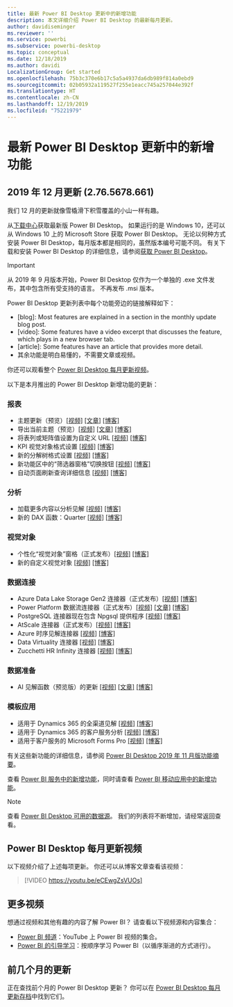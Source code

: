 ```yaml
---
title: 最新 Power BI Desktop 更新中的新增功能
description: 本文详细介绍 Power BI Desktop 的最新每月更新。
author: davidiseminger
ms.reviewer: ''
ms.service: powerbi
ms.subservice: powerbi-desktop
ms.topic: conceptual
ms.date: 12/18/2019
ms.author: davidi
LocalizationGroup: Get started
ms.openlocfilehash: 75b3c370e6b17c5a5a4937da6db989f814a0ebd9
ms.sourcegitcommit: 02b05932a119527f255e1eacc745a257044e392f
ms.translationtype: HT
ms.contentlocale: zh-CN
ms.lasthandoff: 12/19/2019
ms.locfileid: "75221979"
---
```

# <a name="whats-new-in-the-latest-power-bi-desktop-update"></a>最新 Power BI Desktop 更新中的新增功能


## <a name="december-2019-update-2765678661"></a>2019 年 12 月更新 (2.76.5678.661)

我们 12 月的更新就像雪橇滑下积雪覆盖的小山一样有趣。 

从[下载中心](https://www.microsoft.com/download/details.aspx?id=58494)获取最新版 Power BI Desktop。 如果运行的是 Windows 10，还可以从 Windows 10 上的 Microsoft Store 获取 Power BI Desktop。 无论以何种方式安装 Power BI Desktop，每月版本都是相同的，虽然版本编号可能不同。 有关下载和安装 Power BI Desktop 的详细信息，请参阅[获取 Power BI Desktop](desktop-get-the-desktop.md)。 

> [!IMPORTANT]
> 从 2019 年 9 月版本开始，Power BI Desktop 仅作为一个单独的 .exe 文件发布，其中包含所有受支持的语言。 不再发布 .msi 版本。


Power BI Desktop 更新列表中每个功能旁边的链接解释如下：

* [blog]: Most features are explained in a section in the monthly update blog post.
* [video]: Some features have a video excerpt that discusses the feature, which plays in a new browser tab.
* [article]: Some features have an article that provides more detail.
* 其余功能是明白易懂的，不需要文章或视频。

你还可以观看整个 [Power BI Desktop 每月更新视频](#power-bi-desktop-monthly-update-video)。

以下是本月推出的 Power BI Desktop 新增功能的更新：


### <a name="reporting"></a>报表
* 主题更新（预览）[[视频]](https://youtu.be/eCEwgZsVUOs?t=10)  [[文章]](desktop-report-themes.md#customize-report-themes-preview)  [[博客]](https://powerbi.microsoft.com/blog/power-bi-desktop-december-2019-feature-summary/#customizeTheme) 
* 导出当前主题（预览）[[视频]](https://youtu.be/eCEwgZsVUOs?t=242)  [[文章]](desktop-report-themes.md#customize-report-themes-preview)  [[博客]](https://powerbi.microsoft.com/blog/power-bi-desktop-december-2019-feature-summary/#exportTheme) 
* 将表列或矩阵值设置为自定义 URL [[视频]](https://youtu.be/eCEwgZsVUOs?t=277)  [[博客]](https://powerbi.microsoft.com/blog/power-bi-desktop-december-2019-feature-summary/#customURL) 
* KPI 视觉对象格式设置 [[视频]](https://youtu.be/eCEwgZsVUOs?t=354)  [[博客]](https://powerbi.microsoft.com/blog/power-bi-desktop-december-2019-feature-summary/#KPI) 
* 新的分解树格式设置 [[视频]](https://youtu.be/eCEwgZsVUOs?t=442)  [[博客]](https://powerbi.microsoft.com/blog/power-bi-desktop-december-2019-feature-summary/#decomp) 
* 新功能区中的“筛选器窗格”切换按钮 [[视频]](https://youtu.be/eCEwgZsVUOs?t=599)  [[博客]](https://powerbi.microsoft.com/blog/power-bi-desktop-december-2019-feature-summary/#filterToggle) 
* 自动页面刷新查询详细信息 [[视频]](https://youtu.be/eCEwgZsVUOs?t=717)  [[博客]](https://powerbi.microsoft.com/blog/power-bi-desktop-december-2019-feature-summary/#APR) 


### <a name="analytics"></a>分析
* 加载更多内容以分析见解 [[视频]](https://youtu.be/eCEwgZsVUOs?t=831)  [[博客]](https://powerbi.microsoft.com/blog/power-bi-desktop-december-2019-feature-summary/#moreAI) 
* 新的 DAX 函数：Quarter [[视频]](https://youtu.be/eCEwgZsVUOs?t=855)  [[博客]](https://powerbi.microsoft.com/blog/power-bi-desktop-december-2019-feature-summary/#quarter) 


### <a name="visuals"></a>视觉对象
* 个性化“视觉对象”窗格（正式发布）[[视频]](https://youtu.be/eCEwgZsVUOs?t=865)  [[博客]](https://powerbi.microsoft.com/blog/power-bi-desktop-december-2019-feature-summary/#personalizeViz) 
* 新的自定义视觉对象 [[视频]](https://youtu.be/eCEwgZsVUOs?t=886)  [[博客]](https://powerbi.microsoft.com/blog/power-bi-desktop-december-2019-feature-summary/#xViz) 


### <a name="data-connectivity"></a>数据连接
* Azure Data Lake Storage Gen2 连接器（正式发布）[[视频]](https://youtu.be/eCEwgZsVUOs?t=2151)  [[博客]](https://powerbi.microsoft.com/blog/power-bi-desktop-december-2019-feature-summary/) 
* Power Platform 数据流连接器（正式发布）[[视频]](https://youtu.be/eCEwgZsVUOs?t=2180)  [[文章]](service-edit-sap-variables.md)  [[博客]](https://powerbi.microsoft.com/blog/power-bi-desktop-december-2019-feature-summary/#ADLS) 
* PostgreSQL 连接器现在包含 Npgsql 提供程序 [[视频]](https://youtu.be/eCEwgZsVUOs?t=2220)  [[博客]](https://powerbi.microsoft.com/blog/power-bi-desktop-december-2019-feature-summary/#PostgreSQL) 
* AtScale 连接器（正式发布）[[视频]](https://youtu.be/eCEwgZsVUOs?t=2245)  [[博客]](https://powerbi.microsoft.com/blog/power-bi-desktop-december-2019-feature-summary/#AtScale) 
* Azure 时序见解连接器 [[视频]](https://youtu.be/eCEwgZsVUOs?t=2261)  [[博客]](https://powerbi.microsoft.com/blog/power-bi-desktop-december-2019-feature-summary/#ATS) 
* Data Virtuality 连接器 [[视频]](https://youtu.be/eCEwgZsVUOs?t=2294)  [[博客]](https://powerbi.microsoft.com/blog/power-bi-desktop-december-2019-feature-summary/#DataVirt) 
* Zucchetti HR Infinity 连接器 [[视频]](https://youtu.be/eCEwgZsVUOs?t=2345)  [[博客]](https://powerbi.microsoft.com/blog/power-bi-desktop-december-2019-feature-summary/#Zucchetti) 


### <a name="data-preparation"></a>数据准备
* AI 见解函数（预览版）的更新 [[视频]](https://youtu.be/eCEwgZsVUOs?t=2366)  [[文章]](desktop-ai-insights.md)  [[博客]](https://powerbi.microsoft.com/blog/power-bi-desktop-december-2019-feature-summary/#AIfunc) 


### <a name="template-apps"></a>模板应用
* 适用于 Dynamics 365 的全渠道见解 [[视频]](https://youtu.be/eCEwgZsVUOs?t=2416)  [[博客]](https://powerbi.microsoft.com/blog/power-bi-desktop-december-2019-feature-summary/#Omni) 
* 适用于 Dynamics 365 的客户服务分析 [[视频]](https://youtu.be/eCEwgZsVUOs?t=2500)  [[博客]](https://powerbi.microsoft.com/blog/power-bi-desktop-december-2019-feature-summary/#CS)
* 适用于客户服务的 Microsoft Forms Pro [[视频]](https://youtu.be/eCEwgZsVUOs?t=2525)  [[博客]](https://powerbi.microsoft.com/blog/power-bi-desktop-december-2019-feature-summary/#Forms) 


有关这些新功能的详细信息，请参阅 [Power BI Desktop 2019 年 11 月版功能摘要](https://powerbi.microsoft.com/blog/power-bi-desktop-december-2019-feature-summary/)。

查看 [Power BI 服务中的新增功能](service-whats-new.md)，同时请查看 [Power BI 移动应用中的新增功能](consumer/mobile/mobile-whats-new-in-the-mobile-apps.md)。

> [!NOTE]
> 查看 [Power BI Desktop 可用的数据源](desktop-data-sources.md)。 我们的列表将不断增加，请经常返回查看。


## <a name="power-bi-desktop-monthly-update-video"></a>Power BI Desktop 每月更新视频
以下视频介绍了上述每项更新。 你还可以从博客文章查看该视频：

> [!VIDEO https://youtu.be/eCEwgZsVUOs]


## <a name="more-videos"></a>更多视频

想通过视频和其他有趣的内容了解 Power BI？ 请查看以下视频源和内容集合：

-   [Power BI 频道](https://www.youtube.com/user/mspowerbi)：YouTube 上 Power BI 视频的集合。
-   [Power BI 的引导学习](https://powerbi.microsoft.com/guided-learning/)：按顺序学习 Power BI（以循序渐进的方式进行）。

## <a name="updates-for-previous-months"></a>前几个月的更新

正在查找前个月的 Power BI Desktop 更新？ 你可以在 [Power BI Desktop 每月更新存档](desktop-latest-update-archive.md)中找到它们。
